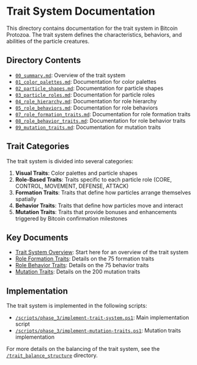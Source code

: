 # Trait System Documentation

This directory contains documentation for the trait system in Bitcoin Protozoa. The trait system defines the characteristics, behaviors, and abilities of the particle creatures.

## Directory Contents

- [`00_summary.md`](00_summary.md): Overview of the trait system
- [`01_color_palettes.md`](01_color_palettes.md): Documentation for color palettes
- [`02_particle_shapes.md`](02_particle_shapes.md): Documentation for particle shapes
- [`03_particle_roles.md`](03_particle_roles.md): Documentation for particle roles
- [`04_role_hierarchy.md`](04_role_hierarchy.md): Documentation for role hierarchy
- [`05_role_behaviors.md`](05_role_behaviors.md): Documentation for role behaviors
- [`07_role_formation_traits.md`](07_role_formation_traits.md): Documentation for role formation traits
- [`08_role_behavior_traits.md`](08_role_behavior_traits.md): Documentation for role behavior traits
- [`09_mutation_traits.md`](09_mutation_traits.md): Documentation for mutation traits

## Trait Categories

The trait system is divided into several categories:

1. **Visual Traits**: Color palettes and particle shapes
2. **Role-Based Traits**: Traits specific to each particle role (CORE, CONTROL, MOVEMENT, DEFENSE, ATTACK)
3. **Formation Traits**: Traits that define how particles arrange themselves spatially
4. **Behavior Traits**: Traits that define how particles move and interact
5. **Mutation Traits**: Traits that provide bonuses and enhancements triggered by Bitcoin confirmation milestones

## Key Documents

- [Trait System Overview](00_summary.md): Start here for an overview of the trait system
- [Role Formation Traits](07_role_formation_traits.md): Details on the 75 formation traits
- [Role Behavior Traits](08_role_behavior_traits.md): Details on the 75 behavior traits
- [Mutation Traits](09_mutation_traits.md): Details on the 200 mutation traits

## Implementation

The trait system is implemented in the following scripts:

- [`/scripts/phase_3/implement-trait-system.ps1`](../../scripts/phase_3/implement-trait-system.ps1): Main implementation script
- [`/scripts/phase_3/implement-mutation-traits.ps1`](../../scripts/phase_3/implement-mutation-traits.ps1): Mutation traits implementation

For more details on the balancing of the trait system, see the [`/trait_balance_structure`](../trait_balance_structure/) directory.
